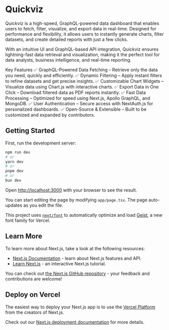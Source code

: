 # Quickviz

Quickviz is a high-speed, GraphQL-powered data dashboard that enables users to fetch, filter, visualize, and export data in real-time. Designed for performance and flexibility, it allows users to instantly generate charts, filter datasets, and create detailed reports with just a few clicks.

With an intuitive UI and GraphQL-based API integration, Quickviz ensures lightning-fast data retrieval and visualization, making it the perfect tool for data analysts, business intelligence, and real-time reporting.

Key Features
✅ GraphQL-Powered Data Fetching – Retrieve only the data you need, quickly and efficiently.
✅ Dynamic Filtering – Apply instant filters to refine datasets and get precise insights.
✅ Customizable Chart Widgets – Visualize data using Chart.js with interactive charts.
✅ Export Data in One Click – Download filtered data as PDF reports instantly.
✅ Fast Data Processing – Optimized for speed using Next.js, Apollo GraphQL, and MongoDB.
✅ User Authentication – Secure access with NextAuth.js for personalized dashboards.
✅ Open-Source & Extensible – Built to be customized and expanded by contributors.


## Getting Started

First, run the development server:

```bash
npm run dev
# or
yarn dev
# or
pnpm dev
# or
bun dev
```

Open [http://localhost:3000](http://localhost:3000) with your browser to see the result.

You can start editing the page by modifying `app/page.tsx`. The page auto-updates as you edit the file.

This project uses [`next/font`](https://nextjs.org/docs/app/building-your-application/optimizing/fonts) to automatically optimize and load [Geist](https://vercel.com/font), a new font family for Vercel.

## Learn More

To learn more about Next.js, take a look at the following resources:

- [Next.js Documentation](https://nextjs.org/docs) - learn about Next.js features and API.
- [Learn Next.js](https://nextjs.org/learn) - an interactive Next.js tutorial.

You can check out [the Next.js GitHub repository](https://github.com/vercel/next.js) - your feedback and contributions are welcome!

## Deploy on Vercel

The easiest way to deploy your Next.js app is to use the [Vercel Platform](https://vercel.com/new?utm_medium=default-template&filter=next.js&utm_source=create-next-app&utm_campaign=create-next-app-readme) from the creators of Next.js.

Check out our [Next.js deployment documentation](https://nextjs.org/docs/app/building-your-application/deploying) for more details.
